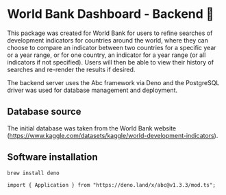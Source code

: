 # World Bank Dashboard - Backend 🥐

This package was created for World Bank for users to refine searches of development indicators for countries around the world, where they can choose to compare an indicator between two countries for a specific year or a year range, or for one country, an indicator for a year range (or all indicators if not specified). Users will then be able to view their history of searches and re-render the results if desired.

The backend server uses the Abc framework via Deno and the PostgreSQL driver was used for database management and deployment.

## Database source

The initial database was taken from the World Bank website (https://www.kaggle.com/datasets/kaggle/world-development-indicators).

## Software installation

```
brew install deno

import { Application } from "https://deno.land/x/abc@v1.3.3/mod.ts";
```
